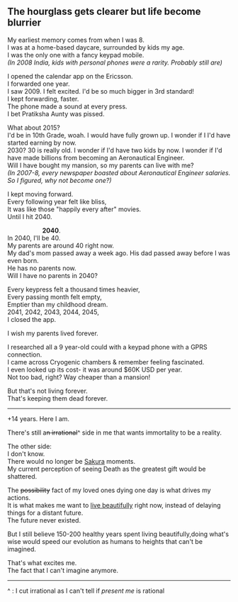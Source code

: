 ## The hourglass gets clearer but life become blurrier

My earliest memory comes from when I was 8.  
I was at a home-based daycare, surrounded by kids my age.  
I was the only one with a fancy keypad mobile.  
_(In 2008 India, kids with personal phones were a rarity. Probably still are)_ 

I opened the calendar app on the Ericsson.  
I forwarded one year.   
I saw 2009. I felt excited. I'd be so much bigger in 3rd standard!   
I kept forwarding, faster.  
The phone made a sound at every press.  
I bet Pratiksha Aunty was pissed.  

What about 2015?   
I'd be in 10th Grade, woah. I would have fully grown up. I wonder if I I'd have started earning by now.  
2030? 30 is really old. I wonder if I'd have two kids by now. I wonder if I'd have made billions from becoming an Aeronautical Engineer.  
Will I have bought my mansion, so my parents can live with me?  
_(In 2007-8, every newspaper boasted about Aeronautical Engineer salaries. So I figured, why not become one?)_

I kept moving forward.  
Every following year felt like bliss,  
It was like those "happily every after" movies.  
Until I hit 2040.  

                    **2040**.  
In 2040, I'll be 40.  
My parents are around 40 right now.  
My dad's mom passed away a week ago. His dad passed away before I was even born.  
He has no parents now.  
Will I have no parents in 2040? 

Every keypress felt a thousand times heavier,  
Every passing month felt empty,  
Emptier than my childhood dream.  
2041, 2042, 2043, 2044, 2045,  
I closed the app. 

I wish my parents lived forever.

I researched all a 9 year-old could with a keypad phone with a GPRS connection.   
I came across Cryogenic chambers & remember feeling fascinated.  
I even looked up its cost- it was around $60K USD per year.   
Not too bad, right? Way cheaper than a mansion!

But that's not living forever.  
That's keeping them dead forever.

---
+14 years. Here I am.

There's still a~~n irrational~~^ side in me that wants immortality to be a reality.

The other side:  
I don't know.  
There would no longer be [Sakura](Sakura.md) moments.  
My current perception of seeing Death as the greatest gift would be shattered.

The ~~possibility~~ fact of my loved ones dying one day is what drives my actions.  
It is what makes me want to [live beautifully](../live%20beautifully.md) right now, instead of delaying things for a distant future.  
The future never existed.

But I still believe 150-200 healthy years spent living beautifully,doing what's wise would speed our evolution as humans to heights that can't be imagined. 

That's what excites me.  
The fact that I can't imagine anymore.

---

^ : I cut irrational as I can't tell if *present me* is rational
